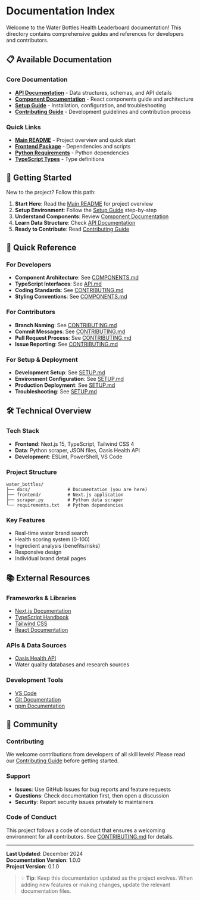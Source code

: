# Documentation Index

Welcome to the Water Bottles Health Leaderboard documentation! This directory contains comprehensive guides and references for developers and contributors.

## 📋 Available Documentation

### Core Documentation
- **[API Documentation](./API.md)** - Data structures, schemas, and API details
- **[Component Documentation](./COMPONENTS.md)** - React components guide and architecture
- **[Setup Guide](./SETUP.md)** - Installation, configuration, and troubleshooting
- **[Contributing Guide](./CONTRIBUTING.md)** - Development guidelines and contribution process

### Quick Links
- **[Main README](../README.md)** - Project overview and quick start
- **[Frontend Package](../frontend/package.json)** - Dependencies and scripts
- **[Python Requirements](../requirements.txt)** - Python dependencies
- **[TypeScript Types](../frontend/src/types.ts)** - Type definitions

## 🚀 Getting Started

New to the project? Follow this path:

1. **Start Here**: Read the [Main README](../README.md) for project overview
2. **Setup Environment**: Follow the [Setup Guide](./SETUP.md) step-by-step
3. **Understand Components**: Review [Component Documentation](./COMPONENTS.md)
4. **Learn Data Structure**: Check [API Documentation](./API.md)
5. **Ready to Contribute**: Read [Contributing Guide](./CONTRIBUTING.md)

## 🎯 Quick Reference

### For Developers
- **Component Architecture**: See [COMPONENTS.md](./COMPONENTS.md#component-architecture)
- **TypeScript Interfaces**: See [API.md](./API.md#typescript-interfaces)
- **Coding Standards**: See [CONTRIBUTING.md](./CONTRIBUTING.md#coding-standards)
- **Styling Conventions**: See [COMPONENTS.md](./COMPONENTS.md#styling-conventions)

### For Contributors
- **Branch Naming**: See [CONTRIBUTING.md](./CONTRIBUTING.md#branch-naming-convention)
- **Commit Messages**: See [CONTRIBUTING.md](./CONTRIBUTING.md#commit-guidelines)
- **Pull Request Process**: See [CONTRIBUTING.md](./CONTRIBUTING.md#pull-request-process)
- **Issue Reporting**: See [CONTRIBUTING.md](./CONTRIBUTING.md#issue-reporting)

### For Setup & Deployment
- **Development Setup**: See [SETUP.md](./SETUP.md#installation)
- **Environment Configuration**: See [SETUP.md](./SETUP.md#configuration)
- **Production Deployment**: See [SETUP.md](./SETUP.md#production-deployment)
- **Troubleshooting**: See [SETUP.md](./SETUP.md#troubleshooting)

## 🛠️ Technical Overview

### Tech Stack
- **Frontend**: Next.js 15, TypeScript, Tailwind CSS 4
- **Data**: Python scraper, JSON files, Oasis Health API
- **Development**: ESLint, PowerShell, VS Code

### Project Structure
```
water_bottles/
├── docs/              # Documentation (you are here)
├── frontend/          # Next.js application
├── scraper.py         # Python data scraper
└── requirements.txt   # Python dependencies
```

### Key Features
- Real-time water brand search
- Health scoring system (0-100)
- Ingredient analysis (benefits/risks)
- Responsive design
- Individual brand detail pages

## 📚 External Resources

### Frameworks & Libraries
- [Next.js Documentation](https://nextjs.org/docs)
- [TypeScript Handbook](https://www.typescriptlang.org/docs/)
- [Tailwind CSS](https://tailwindcss.com/docs)
- [React Documentation](https://react.dev/)

### APIs & Data Sources
- [Oasis Health API](https://app.oasis-health.com/api/)
- Water quality databases and research sources

### Development Tools
- [VS Code](https://code.visualstudio.com/docs)
- [Git Documentation](https://git-scm.com/doc)
- [npm Documentation](https://docs.npmjs.com/)

## 🤝 Community

### Contributing
We welcome contributions from developers of all skill levels! Please read our [Contributing Guide](./CONTRIBUTING.md) before getting started.

### Support
- **Issues**: Use GitHub Issues for bug reports and feature requests
- **Questions**: Check documentation first, then open a discussion
- **Security**: Report security issues privately to maintainers

### Code of Conduct
This project follows a code of conduct that ensures a welcoming environment for all contributors. See [CONTRIBUTING.md](./CONTRIBUTING.md#code-of-conduct) for details.

---

**Last Updated**: December 2024  
**Documentation Version**: 1.0.0  
**Project Version**: 0.1.0  

> 💡 **Tip**: Keep this documentation updated as the project evolves. When adding new features or making changes, update the relevant documentation files. 